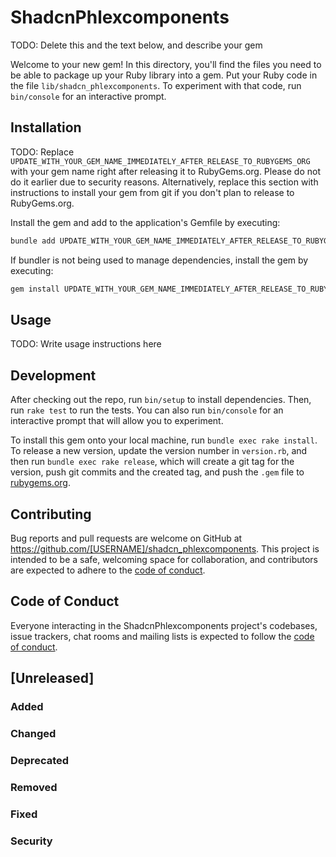 # ShadcnPhlexcomponents

TODO: Delete this and the text below, and describe your gem

Welcome to your new gem! In this directory, you'll find the files you need to be able to package up your Ruby library into a gem. Put your Ruby code in the file `lib/shadcn_phlexcomponents`. To experiment with that code, run `bin/console` for an interactive prompt.

## Installation

TODO: Replace `UPDATE_WITH_YOUR_GEM_NAME_IMMEDIATELY_AFTER_RELEASE_TO_RUBYGEMS_ORG` with your gem name right after releasing it to RubyGems.org. Please do not do it earlier due to security reasons. Alternatively, replace this section with instructions to install your gem from git if you don't plan to release to RubyGems.org.

Install the gem and add to the application's Gemfile by executing:

```bash
bundle add UPDATE_WITH_YOUR_GEM_NAME_IMMEDIATELY_AFTER_RELEASE_TO_RUBYGEMS_ORG
```

If bundler is not being used to manage dependencies, install the gem by executing:

```bash
gem install UPDATE_WITH_YOUR_GEM_NAME_IMMEDIATELY_AFTER_RELEASE_TO_RUBYGEMS_ORG
```

## Usage

TODO: Write usage instructions here

## Development

After checking out the repo, run `bin/setup` to install dependencies. Then, run `rake test` to run the tests. You can also run `bin/console` for an interactive prompt that will allow you to experiment.

To install this gem onto your local machine, run `bundle exec rake install`. To release a new version, update the version number in `version.rb`, and then run `bundle exec rake release`, which will create a git tag for the version, push git commits and the created tag, and push the `.gem` file to [rubygems.org](https://rubygems.org).

## Contributing

Bug reports and pull requests are welcome on GitHub at https://github.com/[USERNAME]/shadcn_phlexcomponents. This project is intended to be a safe, welcoming space for collaboration, and contributors are expected to adhere to the [code of conduct](https://github.com/[USERNAME]/shadcn_phlexcomponents/blob/main/CODE_OF_CONDUCT.md).

## Code of Conduct

Everyone interacting in the ShadcnPhlexcomponents project's codebases, issue trackers, chat rooms and mailing lists is expected to follow the [code of conduct](https://github.com/[USERNAME]/shadcn_phlexcomponents/blob/main/CODE_OF_CONDUCT.md).

## [Unreleased]

### Added

### Changed

### Deprecated

### Removed

### Fixed

### Security
